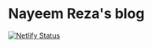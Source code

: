 # Nayeem Reza's blog

[![Netlify Status](https://api.netlify.com/api/v1/badges/acb210ad-6afa-41ed-8457-85bd49737eae/deploy-status)](https://app.netlify.com/sites/uraniumreza-blog/deploys)
